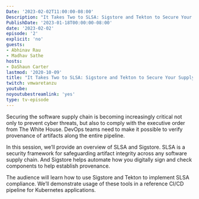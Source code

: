 ```yaml
---
Date: '2023-02-02T11:00:00-08:00'
Description: "It Takes Two to SLSA: Sigstore and Tekton to Secure Your Supply Chain"
PublishDate: '2023-01-18T00:00:00-08:00'
date: '2023-02-02'
episode: '2'
explicit: 'no'
guests:
- Abhinav Rau
- Madhav Sathe
hosts:
- DaShaun Carter
lastmod: '2020-10-09'
title: "It Takes Two to SLSA: Sigstore and Tekton to Secure Your Supply Chain"
twitch: vmwaretanzu
youtube: 
noyoutubestreamlink: 'yes'
type: tv-episode
---
```


Securing the software supply chain is becoming increasingly critical not only to prevent cyber threats, but also to comply with the executive order from The White House. DevOps teams need to make it possible to verify provenance of artifacts along the entire pipeline.

In this session, we’ll provide an overview of SLSA and Sigstore. SLSA is a security framework for safeguarding artifact integrity across any software supply chain. And Sigstore helps automate how you digitally sign and check components to help establish provenance. 

The audience will learn how to use Sigstore and Tekton to implement SLSA compliance. We’ll demonstrate usage of these tools in a reference CI/CD pipeline for Kubernetes applications.
